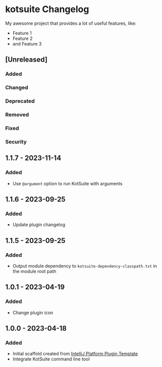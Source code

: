 <!-- Keep a Changelog guide -> https://keepachangelog.com -->

# kotsuite Changelog
My awesome project that provides a lot of useful features, like:

- Feature 1
- Feature 2
- and Feature 3

## [Unreleased]

### Added

### Changed

### Deprecated

### Removed

### Fixed

### Security

## 1.1.7 - 2023-11-14

### Added
- Use `@argument` option to run KotSuite with arguments

## 1.1.6 - 2023-09-25

### Added
- Update plugin changelog

## 1.1.5 - 2023-09-25

### Added
- Output module dependency to `kotsuite-dependency-classpath.txt` in the module root path

## 1.0.1 - 2023-04-19

### Added
- Change plugin icon

## 1.0.0 - 2023-04-18

### Added
- Initial scaffold created from [IntelliJ Platform Plugin Template](https://github.com/JetBrains/intellij-platform-plugin-template)
- Integrate KotSuite command line tool
